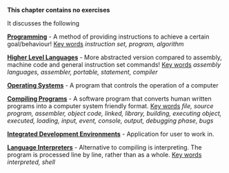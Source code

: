 **This chapter contains no exercises**

It discusses the following

<u>**Programming**</u> - A method of providing instructions to achieve a certain goal/behaviour! <u>Key words</u> *instruction set, program, algorithm*

**<u>Higher Level Languages</u>** - More abstracted version compared to assembly, machine code and general instruction set commands! <u>Key words</u> *assembly languages, assembler, portable, statement, compiler*

<u>**Operating Systems**</u> - A program that controls the operation of a computer

**<u>Compiling Programs</u>** - A software program that converts human written programs into a computer system friendly format. <u>Key words</u> *file, source program, assembler, object code, linked, library, building, executing object, executed, loading, input, event, console, output, debugging phase, bugs*

**<u>Integrated Development Environments</u>** - Application for user to work in.

<u>**Language Interpreters**</u> - Alternative to compiling is interpreting. The program is processed line by line, rather than as a whole. <u>Key words</u> *interpreted, shell*